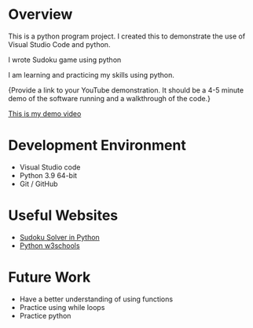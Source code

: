 # Overview

This is a python program project. I created this to demonstrate the use of Visual Studio Code and python.

I wrote Sudoku game using python

I am learning and practicing my skills using python.

{Provide a link to your YouTube demonstration.  It should be a 4-5 minute demo of the software running and a walkthrough of the code.}

[This is my demo video](https://youtu.be/kVaqSpi167s)

# Development Environment
* Visual Studio code
* Python 3.9 64-bit
* Git / GitHub

# Useful Websites

* [Sudoku Solver in Python](https://www.askpython.com/python/examples/sudoku-solver-in-python)
* [Python w3schools](https://www.w3schools.com/python/default.asp)

# Future Work

* Have a better understanding of using functions
* Practice using while loops
* Practice python